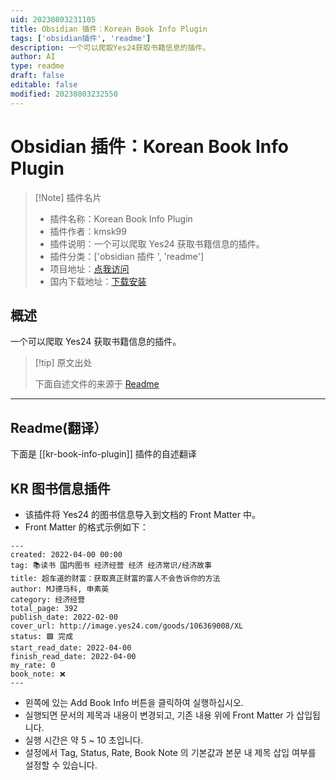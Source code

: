 ```yaml
---
uid: 20230803231105
title: Obsidian 插件：Korean Book Info Plugin
tags: ['obsidian插件', 'readme']
description: 一个可以爬取Yes24获取书籍信息的插件。
author: AI
type: readme
draft: false
editable: false
modified: 20230803232550
---
```


# Obsidian 插件：Korean Book Info Plugin

> [!Note] 插件名片
> - 插件名称：Korean Book Info Plugin
> - 插件作者：kmsk99
> - 插件说明：一个可以爬取 Yes24 获取书籍信息的插件。
> - 插件分类：['obsidian 插件 ', 'readme']
> - 项目地址：[点我访问](https://github.com/kmsk99/kr-book-info-plugin)
> - 国内下载地址：[下载安装](https://pkmer.cn/products/plugin/pluginMarket/?kr-book-info-plugin)

## 概述

一个可以爬取 Yes24 获取书籍信息的插件。

> [!tip] 原文出处
>
>下面自述文件的来源于 [Readme](https://ghproxy.net/https://raw.githubusercontent.com/kmsk99/kr-book-info-plugin/master/README.md)
>

---

## Readme(翻译）

下面是 [[kr-book-info-plugin]] 插件的自述翻译

## KR 图书信息插件

- 该插件将 Yes24 的图书信息导入到文档的 Front Matter 中。
- Front Matter 的格式示例如下：

``` 
---
created: 2022-04-00 00:00
tag: 📚读书 国内图书 经济经营 经济 经济常识/经济故事
title: 超车道的财富：获取真正财富的富人不会告诉你的方法
author: MJ德马科, 申素英
category: 经济经营
total_page: 392
publish_date: 2022-02-00
cover_url: http://image.yes24.com/goods/106369008/XL
status: 🟩 完成
start_read_date: 2022-04-00
finish_read_date: 2022-04-00
my_rate: 0
book_note: ❌
---
```

- 왼쪽에 있는 Add Book Info 버튼을 클릭하여 실행하십시오.
- 실행되면 문서의 제목과 내용이 변경되고, 기존 내용 위에 Front Matter 가 삽입됩니다.
- 실행 시간은 약 5 ~ 10 초입니다.
- 설정에서 Tag, Status, Rate, Book Note 의 기본값과 본문 내 제목 삽입 여부를 설정할 수 있습니다.




